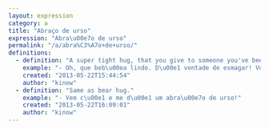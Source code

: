 ```yaml
---
layout: expression
category: a
title: "Abraço de urso"
expression: "Abra\u00e7o de urso"
permalink: "/a/abra%C3%A7o+de+urso/"
definitions:
  - definition: "A super tight hug, that you give to someone you've been missing, or to someone that you simply love."
    example: "- Oh, que beb\u00ea lindo. D\u00e1 vontade de esmagar! Vou dar um super abra\u00e7o de urso, pode?"
    created: "2013-05-22T15:44:54"
    author: "kinow"
  - definition: "Same as bear hug."
    example: "- Vem c\u00e1 e me d\u00e1 um abra\u00e7o de urso!"
    created: "2013-05-22T16:09:01"
    author: "kinow"
---
```

